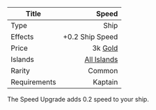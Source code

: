 |Title      | Speed       
|-|-:
|Type       | Ship                    
|Effects    |  +0.2 Ship Speed
|Price      | 3k [Gold](/gold.md)       
|Islands    | [All Islands](/islands.md)        
|Rarity     | Common                      
|Requirements| Kaptain

The Speed Upgrade adds 0.2 speed to your ship. 


